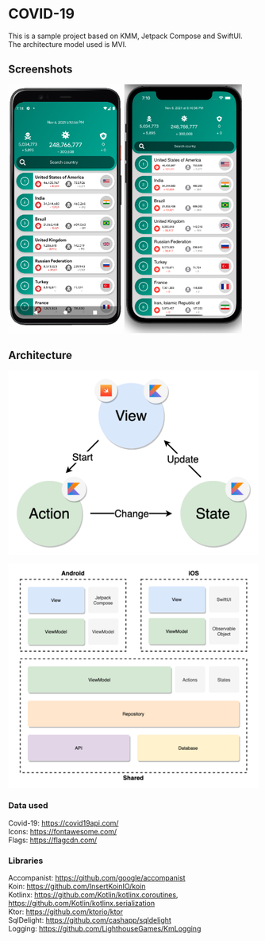 # COVID-19

This is a sample project based on KMM, Jetpack Compose and SwiftUI.  
The architecture model used is MVI.

## Screenshots

<img src="/media/android.png" height="500px"> <img src="/media/iOS.png" height="500px">

## Architecture

![MVI](/media/mvi.png?raw=true )

![Architecture](/media/architecture.png?raw=true )

### Data used

Covid-19: https://covid19api.com/  
Icons: https://fontawesome.com/  
Flags: https://flagcdn.com/  

### Libraries

Accompanist: https://github.com/google/accompanist  
Koin: https://github.com/InsertKoinIO/koin  
Kotlinx: https://github.com/Kotlin/kotlinx.coroutines, https://github.com/Kotlin/kotlinx.serialization  
Ktor: https://github.com/ktorio/ktor  
SqlDelight: https://github.com/cashapp/sqldelight  
Logging: https://github.com/LighthouseGames/KmLogging  


